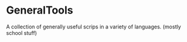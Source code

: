 # GeneralTools
A collection of generally useful scrips in a variety of languages.  (mostly school stuff)

